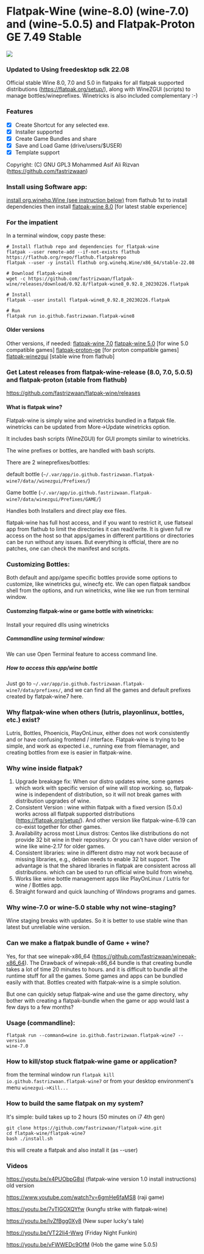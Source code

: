 # Flatpak-Wine (wine-8.0) (wine-7.0) and (wine-5.0.5) and Flatpak-Proton GE 7.49 Stable

![](https://github.com/fastrizwaan/flatpak-wine/releases/download/0.92.8/winezgui-0.92.8.png)

### Updated to Using freedesktop sdk 22.08

Official stable Wine 8.0, 7.0 and 5.0 in flatpaks for all flatpak supported distributions (https://flatpak.org/setup/), along with WineZGUI (scripts) to manage bottles/wineprefixes. Winetricks is also included complementary :-)

### Features
- [x] Create Shortcut for any selected exe.
- [x] Installer supported
- [x] Create Game Bundles and share
- [x] Save and Load Game (drive/users/$USER)
- [x] Template support

Copyright: (C) GNU GPL3 Mohammed Asif Ali Rizvan (https://github.com/fastrizwaan)

### Install using Software app: 
[install org.winehq.Wine (see instruction below)](https://github.com/fastrizwaan/flatpak-wine#for-the-impatient) from flathub 1st to install dependencies then install [flatpak-wine 8.0](https://github.com/fastrizwaan/flatpak-wine/releases/download/0.92.8/flatpak-wine8_0.92.8_20230226.flatpak) [for latest stable experience] 


### For the impatient

In a terminal window, copy paste these:

```
# Install flathub repo and dependencies for flatpak-wine
flatpak --user remote-add --if-not-exists flathub https://flathub.org/repo/flathub.flatpakrepo
flatpak --user -y install flathub org.winehq.Wine/x86_64/stable-22.08

# Download flatpak-wine8
wget -c https://github.com/fastrizwaan/flatpak-wine/releases/download/0.92.8/flatpak-wine8_0.92.8_20230226.flatpak

# Install
flatpak --user install flatpak-wine8_0.92.8_20230226.flatpak

# Run
flatpak run io.github.fastrizwaan.flatpak-wine8
```
#### Older versions

Other versions, if needed:
[flatpak-wine 7.0](https://github.com/fastrizwaan/flatpak-wine/releases/download/0.92.8/flatpak-wine7_0.92.8_20230226.flatpak) 
[flatpak-wine 5.0](https://github.com/fastrizwaan/flatpak-wine/releases/download/0.92.8/flatpak-wine5_0.92.8_20230226.flatpak) [for wine 5.0 compatible games]
[flatpak-proton-ge](https://github.com/fastrizwaan/flatpak-wine/releases/download/0.92.8/flatpak-proton-ge-7.49_0.92.8_20230226.flatpak) [for proton compatible games]
[flatpak-winezgui](https://github.com/fastrizwaan/flatpak-wine/releases/download/0.92.8/flatpak-winezgui_0.92.8_20230226.flatpak) [stable wine from flathub]

### Get Latest releases from flatpak-wine-release (8.0, 7.0, 5.0.5) and flatpak-proton (stable from flathub)

https://github.com/fastrizwaan/flatpak-wine/releases


#### What is flatpak wine?

Flatpak-wine is simply wine and winetricks bundled in a flatpak file. winetricks can be updated from More->Update winetricks option.

It includes bash scripts (WineZGUI) for GUI prompts similar to winetricks.

The wine prefixes or bottles, are handled with bash scripts.

There are 2 wineprefixes/bottles:

   default bottle (`~/.var/app/io.github.fastrizwaan.flatpak-wine7/data//winezgui/Prefixes/`)

   Game bottle    (`~/.var/app/io.github.fastrizwaan.flatpak-wine7/data/winezgui/Prefixes/GAME/`)
   
Handles both Installers and direct play exe files.

flatpak-wine has full host access, and if you want to restrict it, use flatseal app from flathub to limit the directories it can read/write. It is given full rw access on the host so that  apps/games in different partitions or directories can be run without any issues. But everything is official, there are no patches, one can check the manifest and scripts. 


### Customizing Bottles:

Both default and app/game specific bottles provide some options to customize, like winetricks gui, winecfg etc. We can open flatpak sandbox shell from the options, and run winetricks, wine like we run from terminal window.

#### Customzing flatpak-wine or game bottle with winetricks:

Install your required dlls using winetricks 

##### Commandline using terminal window:

We  can use Open Terminal feature to access command line.

##### How to access this app/wine bottle

Just go to `~/.var/app/io.github.fastrizwaan.flatpak-wine7/data/prefixes/`, and we can find all the games and default prefixes created by flatpak-wine7 here.

### Why flatpak-wine when others (lutris, playonlinux, bottles, etc.) exist?

Lutris, Bottles, Phoenicis, PlayOnLinux, either does not work consistently and or have confusing frontend / interface. 
Flatpak-wine is trying to be simple, and work as expected i.e., running exe from filemanager, and creating bottles from exe is easier in flatpak-wine.

### Why wine inside flatpak?

1. Upgrade breakage fix: When our distro updates wine, some games which work with specific version of wine will stop working. so, flatpak-wine is independent of distribution, so it will not break games with distribution upgrades of wine.
2. Consistent Version  : wine within flatpak with a fixed version (5.0.x) works across all flatpak supported distributions (https://flatpak.org/setup/). And other version like flatpak-wine-6.19 can co-exist together for other games.
3. Availability across most Linux distros: Centos like distributions do not provide 32 bit wine in their repository. Or you can't have older version of wine like wine-2.17 for older games.
4. Consistent libraries: wine in different distro may not work because of missing libraries, e.g., debian needs to enable 32 bit support. The advantage is that the shared libraries in flatpak are consistent across all distributions.  which can be used to run official wine build from winehq.
5. Works like wine bottle management apps like PlayOnLinux / Lutris for wine / Bottles app.
6. Straight forward and quick launching of Windows programs and games.

### Why wine-7.0 or wine-5.0 stable why not wine-staging?

Wine staging breaks with updates. So it is better to use stable wine than latest but unreliable wine version. 

### Can we make a flatpak bundle of Game + wine?

Yes, for that see winepak-x86_64 (https://github.com/fastrizwaan/winepak-x86_64). 
The Drawback of winepak-x86_64 bundle is that creating bundle takes a lot of time 20 minutes to hours. and it is difficult to bundle all the runtime stuff for all the games. Some games and apps can be bundled easily with that. Bottles created with flatpak-wine is a simple solution.

But one can quickly setup flatpak-wine and use the game directory, why bother with creating a flatpak-bundle when the game or app would last a few days to a few months?

### Usage (commandline):

```
flatpak run --command=wine io.github.fastrizwaan.flatpak-wine7 --version
wine-7.0
```

### How to kill/stop stuck flatpak-wine game or application?

from the terminal window run `flatpak kill io.github.fastrizwaan.flatpak-wine7` or from your desktop environment's menu `winezgui->Kill...`

### How to build the same flatpak on my system?

It's simple: build takes up to 2 hours (50 minutes on i7 4th gen)

```
git clone https://github.com/fastrizwaan/flatpak-wine.git
cd flatpak-wine/flatpak-wine7
bash ./install.sh
```

this will create a flatpak and also install it (as --user)

 
### Videos

https://youtu.be/x4PUObpG8sI                (flatpak-wine version 1.0 install instructions) old version

https://www.youtube.com/watch?v=6gmHe6faMS8 (raji game)

https://youtu.be/7vTIGOXQYfw                (kungfu strike with flatpak-wine)

https://youtu.be/IvZfBgg0Xy8                (New super lucky's tale)

https://youtu.be/VT22Ii4-Wwg                (Friday Night Funkin)

https://youtu.be/vFWWEDc9OfM                (Hob the game wine 5.0.5)

